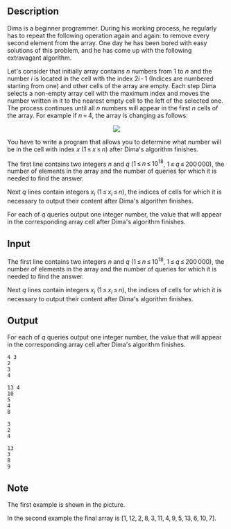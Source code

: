## Description

<div><p>Dima is a beginner programmer. During his working process, he regularly has to repeat the following operation again and again: to remove every second element from the array. One day he has been bored with easy solutions of this problem, and he has come up with the following extravagant algorithm.</p><p>Let's consider that initially array contains <span class="tex-span"><i>n</i></span> numbers from <span class="tex-span">1</span> to <span class="tex-span"><i>n</i></span> and the number <span class="tex-span"><i>i</i></span> is located in the cell with the index <span class="tex-span">2<i>i</i> - 1</span> (Indices are numbered starting from one) and other cells of the array are empty. Each step Dima selects a non-empty array cell with the maximum index and moves the number written in it to the nearest empty cell to the left of the selected one. The process continues until all <span class="tex-span"><i>n</i></span> numbers will appear in the first <span class="tex-span"><i>n</i></span> cells of the array. For example if <span class="tex-span"><i>n</i> = 4</span>, the array is changing as follows:</p><center> <img class="tex-graphics" src="file://e7hmoQ3d.png" style="max-width: 100.0%;max-height: 100.0%;"> </center><p>You have to write a program that allows you to determine what number will be in the cell with index <span class="tex-span"><i>x</i></span> (<span class="tex-span">1 ≤ <i>x</i> ≤ <i>n</i></span>) after Dima's algorithm finishes.</p></div><div class="input-specification"><p>The first line contains two integers <span class="tex-span"><i>n</i></span> and <span class="tex-span"><i>q</i></span> (<span class="tex-span">1 ≤ <i>n</i> ≤ 10<sup class="upper-index">18</sup></span>, <span class="tex-span">1 ≤ <i>q</i> ≤ 200 000</span>), the number of elements in the array and the number of queries for which it is needed to find the answer.</p><p>Next <span class="tex-span"><i>q</i></span> lines contain integers <span class="tex-span"><i>x</i><sub class="lower-index"><i>i</i></sub></span> (<span class="tex-span">1 ≤ <i>x</i><sub class="lower-index"><i>i</i></sub> ≤ <i>n</i></span>), the indices of cells for which it is necessary to output their content after Dima's algorithm finishes.</p></div><div class="output-specification"><p>For each of <span class="tex-span"><i>q</i></span> queries output one integer number, the value that will appear in the corresponding array cell after Dima's algorithm finishes.</p></div>

## Input

<p>The first line contains two integers <span class="tex-span"><i>n</i></span> and <span class="tex-span"><i>q</i></span> (<span class="tex-span">1 ≤ <i>n</i> ≤ 10<sup class="upper-index">18</sup></span>, <span class="tex-span">1 ≤ <i>q</i> ≤ 200 000</span>), the number of elements in the array and the number of queries for which it is needed to find the answer.</p><p>Next <span class="tex-span"><i>q</i></span> lines contain integers <span class="tex-span"><i>x</i><sub class="lower-index"><i>i</i></sub></span> (<span class="tex-span">1 ≤ <i>x</i><sub class="lower-index"><i>i</i></sub> ≤ <i>n</i></span>), the indices of cells for which it is necessary to output their content after Dima's algorithm finishes.</p>

## Output

<p>For each of <span class="tex-span"><i>q</i></span> queries output one integer number, the value that will appear in the corresponding array cell after Dima's algorithm finishes.</p>





```input1
4 3
2
3
4

```




```input2
13 4
10
5
4
8

```




```output1
3
2
4

```




```output2
13
3
8
9

```



## Note

<p>The first example is shown in the picture.</p><p>In the second example the final array is <span class="tex-span">[1, 12, 2, 8, 3, 11, 4, 9, 5, 13, 6, 10, 7]</span>.</p>
